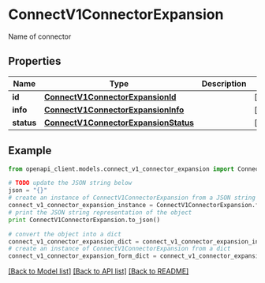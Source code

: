 # ConnectV1ConnectorExpansion

Name of connector

## Properties
Name | Type | Description | Notes
------------ | ------------- | ------------- | -------------
**id** | [**ConnectV1ConnectorExpansionId**](ConnectV1ConnectorExpansionId.md) |  | [optional] 
**info** | [**ConnectV1ConnectorExpansionInfo**](ConnectV1ConnectorExpansionInfo.md) |  | [optional] 
**status** | [**ConnectV1ConnectorExpansionStatus**](ConnectV1ConnectorExpansionStatus.md) |  | [optional] 

## Example

```python
from openapi_client.models.connect_v1_connector_expansion import ConnectV1ConnectorExpansion

# TODO update the JSON string below
json = "{}"
# create an instance of ConnectV1ConnectorExpansion from a JSON string
connect_v1_connector_expansion_instance = ConnectV1ConnectorExpansion.from_json(json)
# print the JSON string representation of the object
print ConnectV1ConnectorExpansion.to_json()

# convert the object into a dict
connect_v1_connector_expansion_dict = connect_v1_connector_expansion_instance.to_dict()
# create an instance of ConnectV1ConnectorExpansion from a dict
connect_v1_connector_expansion_form_dict = connect_v1_connector_expansion.from_dict(connect_v1_connector_expansion_dict)
```
[[Back to Model list]](../ccloud/README.md#documentation-for-models) [[Back to API list]](../ccloud/README.md#documentation-for-api-endpoints) [[Back to README]](../ccloud/README.md)


